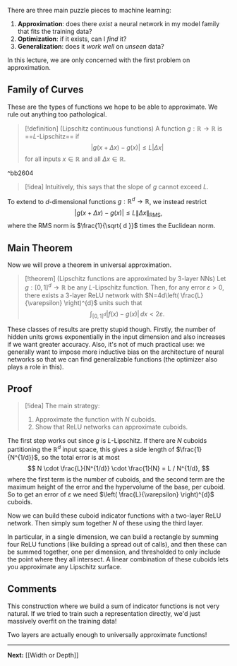 There are three main puzzle pieces to machine learning:

1. **Approximation**: does there *exist* a neural network in my model family that fits the training data?
2. **Optimization**: if it exists, can I *find* it?
3. **Generalization**: does it *work well* on *unseen* data?

In this lecture, we are only concerned with the first problem on approximation.

## Family of Curves

These are the types of functions we hope to be able to approximate. We rule out anything too pathological.

> [!definition] (Lipschitz continuous functions)
> A function $g:\mathbb{R}\to \mathbb{R}$ is ==$L$-Lipschitz== if
> $$
> |g(x+\Delta x)-g(x)|\leq L|\Delta x|
> $$
> for all inputs $x \in \mathbb{R}$ and all $\Delta x \in \mathbb{R}$.

^bb2604

> [!idea]
> Intuitively, this says that the slope of $g$ cannot exceed $L$.

To extend to $d$-dimensional functions $g:\mathbb{R}^{d}\to \mathbb{R}$, we instead restrict
$$
|g(x+\Delta x)-g(x)|\leq L\| \Delta x \|_{\text{RMS}},
$$
where the RMS norm is $\frac{1}{\sqrt{ d }}$ times the Euclidean norm.

## Main Theorem

Now we will prove a theorem in universal approximation.

> [!theorem] (Lipschitz functions are approximated by 3-layer NNs)
> Let $g:[0,1]^{d}\to \mathbb{R}$ be any $L$-Lipschitz function. Then, for any error $\varepsilon>0$, there exists a 3-layer ReLU network with $N=4d\left( \frac{L}{\varepsilon} \right)^{d}$ units such that
> $$
> \int_{[0,1]^{d}} | f(x) - g(x) | \, dx < 2\varepsilon.
> $$

These classes of results are pretty stupid though. Firstly, the number of hidden units grows exponentially in the input dimension and also increases if we want greater accuracy. Also, it's not of much practical use: we generally want to impose more inductive bias on the architecture of neural networks so that we can find generalizable functions (the optimizer also plays a role in this).

## Proof

> [!idea]
> The main strategy:
> 
> 1. Approximate the function with $N$ cuboids.
> 2. Show that ReLU networks can approximate cuboids.

The first step works out since $g$ is $L$-Lipschitz. If there are $N$ cuboids partitioning the $\mathbb{R}^{d}$ input space, this gives a side length of $\frac{1}{N^{1/d}}$, so the total error is at most
$$
N \cdot \frac{L}{N^{1/d}} \cdot \frac{1}{N} = L / N^{1/d},
$$
where the first term is the number of cuboids, and the second term are the maximum height of the error and the hypervolume of the base, per cuboid. So to get an error of $\varepsilon$ we need $\left( \frac{L}{\varepsilon} \right)^{d}$ cuboids.

Now we can build these cuboid indicator functions with a two-layer ReLU network. Then simply sum together $N$ of these using the third layer.

In particular, in a single dimension, we can build a rectangle by summing four ReLU functions (like building a spread out of calls), and then these can be summed together, one per dimension, and thresholded to only include the point where they all intersect. A linear combination of these cuboids lets you approximate any Lipschitz surface.

## Comments

This construction where we build a sum of indicator functions is not very natural. If we tried to train such a representation directly, we'd just massively overfit on the training data!

Two layers are actually enough to universally approximate functions!

---

**Next:** [[Width or Depth]]